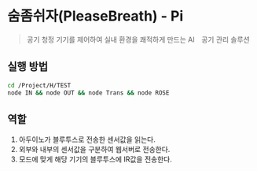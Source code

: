 # 숨좀쉬자(PleaseBreath) - Pi
> 공기 청정 기기를 제어하여 실내 환경을 쾌적하게 만드는 AI　공기 관리 솔루션

[](./image/pb.png)

## 실행 방법
```sh
cd /Project/H/TEST
node IN && node OUT && node Trans && node ROSE
```

## 역할
1.  아두이노가 블루투스로 전송한 센서값을 읽는다. 
2.  외부와 내부의 센서값을 구분하여 웹서버로 전송한다.
3.  모드에 맞게 해당 기기의 블루투스에 IR값을 전송한다.